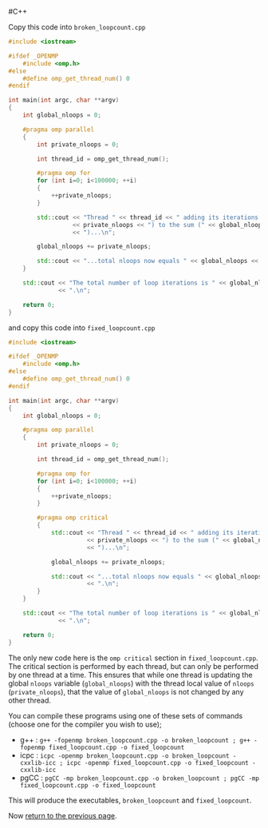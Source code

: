 #C++

Copy this code into `broken_loopcount.cpp`

```c++
#include <iostream>

#ifdef _OPENMP
    #include <omp.h>
#else
    #define omp_get_thread_num() 0
#endif

int main(int argc, char **argv)
{
    int global_nloops = 0;

    #pragma omp parallel
    {
        int private_nloops = 0;

        int thread_id = omp_get_thread_num();

        #pragma omp for
        for (int i=0; i<100000; ++i)
        {
            ++private_nloops;
        }

        std::cout << "Thread " << thread_id << " adding its iterations ("
                  << private_nloops << ") to the sum (" << global_nloops 
                  << ")...\n";

        global_nloops += private_nloops;

        std::cout << "...total nloops now equals " << global_nloops << ".\n";
    }

    std::cout << "The total number of loop iterations is " << global_nloops 
              << ".\n";

    return 0;
}
```

and copy this code into `fixed_loopcount.cpp`

```c++
#include <iostream>

#ifdef _OPENMP
    #include <omp.h>
#else
    #define omp_get_thread_num() 0
#endif

int main(int argc, char **argv)
{
    int global_nloops = 0;

    #pragma omp parallel
    {
        int private_nloops = 0;

        int thread_id = omp_get_thread_num();

        #pragma omp for
        for (int i=0; i<100000; ++i)
        {
            ++private_nloops;
        }

        #pragma omp critical
        {
            std::cout << "Thread " << thread_id << " adding its iterations ("
                      << private_nloops << ") to the sum (" << global_nloops 
                      << ")...\n";

            global_nloops += private_nloops;

            std::cout << "...total nloops now equals " << global_nloops 
                      << ".\n";
        }
    }

    std::cout << "The total number of loop iterations is " << global_nloops 
              << ".\n";

    return 0;
}
```

The only new code here is the `omp critical` section in `fixed_loopcount.cpp`. 
The critical section is performed by each thread, but can only be performed 
by one thread at a time. This ensures that while one thread is updating the 
global `nloops` variable (`global_nloops`) with the thread local value of 
`nloops` (`private_nloops`), that the value of `global_nloops` is not 
changed by any other thread.

You can compile these programs using one of these sets of commands 
(choose one for the compiler you wish to use);

* g++ : `g++ -fopenmp broken_loopcount.cpp -o broken_loopcount ; g++ -fopenmp fixed_loopcount.cpp -o fixed_loopcount`
* icpc : `icpc -openmp broken_loopcount.cpp -o broken_loopcount -cxxlib-icc ; icpc -openmp fixed_loopcount.cpp -o fixed_loopcount -cxxlib-icc`
* pgCC : `pgCC -mp broken_loopcount.cpp -o broken_loopcount ; pgCC -mp fixed_loopcount.cpp -o fixed_loopcount`

This will produce the executables, `broken_loopcount` and `fixed_loopcount`.

Now [return to the previous page](critical.md).


